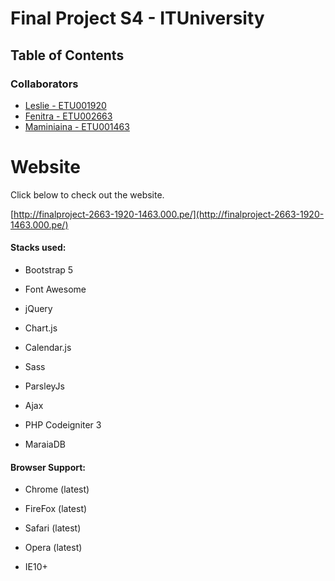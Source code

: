 # Final Project S4 - ITUniversity

## Table of Contents

### Collaborators
- [Leslie - ETU001920]()
- [Fenitra - ETU002663]()
- [Maminiaina - ETU001463]()

<h1>Website</h1>
Click below to check out the website.

[http://finalproject-2663-1920-1463.000.pe/](http://finalproject-2663-1920-1463.000.pe/)

#### Stacks used:

- Bootstrap 5
  
- Font Awesome
  
- jQuery
  
- Chart.js

- Calendar.js

- Sass

- ParsleyJs

- Ajax

- PHP Codeigniter 3

- MaraiaDB



#### Browser Support:

- Chrome (latest)
  
- FireFox (latest)
  
- Safari (latest)

- Opera (latest)

- IE10+